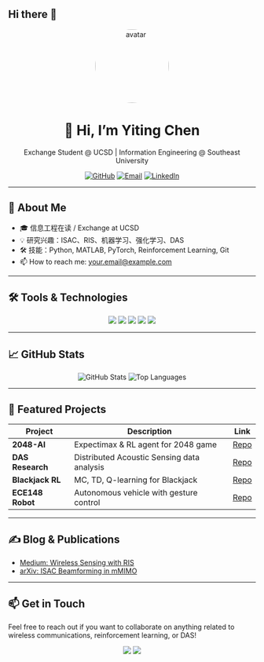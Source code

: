 ## Hi there 👋
<!-- 顶部头像与简介 -->
<div align="center">
  <img src="https://your-avatar-url.png" width="150" alt="avatar" style="border-radius:50%;" />
  <h1>👋 Hi, I’m Yiting Chen</h1>
  <p>Exchange Student @ UCSD | Information Engineering @ Southeast University</p>

  <!-- 社交图标 -->
  <a href="https://github.com/LimboMeow"><img src="https://img.shields.io/badge/GitHub-100000?logo=github&logoColor=white" alt="GitHub" /></a>
  <a href="mailto:chenytseu@outlook.com"><img src="https://img.shields.io/badge/Email-D14836?logo=gmail&logoColor=white" alt="Email" /></a>
  <a href="www.linkedin.com/in/yiting9"><img src="https://img.shields.io/badge/LinkedIn-0A66C2?logo=linkedin&logoColor=white" alt="LinkedIn" /></a>
</div>

---

## 🌟 About Me
- 🎓 信息工程在读 / Exchange at UCSD  
- 💡 研究兴趣：ISAC、RIS、机器学习、强化学习、DAS  
- 🛠️ 技能：Python, MATLAB, PyTorch, Reinforcement Learning, Git  
- 📫 How to reach me: your.email@example.com

---

## 🛠️ Tools & Technologies

<div align="center">
  <img src="https://img.shields.io/badge/Python-3776AB?logo=python&logoColor=white" />
  <img src="https://img.shields.io/badge/MATLAB-0076A8?logo=matlab&logoColor=white" />
  <img src="https://img.shields.io/badge/PyTorch-EE4C2C?logo=pytorch&logoColor=white" />
  <img src="https://img.shields.io/badge/Git-F05032?logo=git&logoColor=white" />
  <img src="https://img.shields.io/badge/LaTeX-008080?logo=latex&logoColor=white" />
</div>

---

## 📈 GitHub Stats

<div align="center">
  <img src="https://github-readme-stats.vercel.app/api?username=your-username&show_icons=true&theme=dark&count_private=true" alt="GitHub Stats" />
  <img src="https://github-readme-stats.vercel.app/api/top-langs/?username=your-username&layout=compact&theme=dark" alt="Top Languages" />
</div>

---

## 🚀 Featured Projects

| Project | Description | Link |
| --- | --- | --- |
| **2048-AI** | Expectimax & RL agent for 2048 game | [Repo](https://github.com/your-username/2048-AI) |
| **DAS Research** | Distributed Acoustic Sensing data analysis | [Repo](https://github.com/your-username/das-research) |
| **Blackjack RL** | MC, TD, Q-learning for Blackjack | [Repo](https://github.com/your-username/blackjack-rl) |
| **ECE148 Robot** | Autonomous vehicle with gesture control | [Repo](https://github.com/your-username/ece148-robot) |

---

## ✍️ Blog & Publications

- [Medium: Wireless Sensing with RIS](https://medium.com/@your-username/…)  
- [arXiv: ISAC Beamforming in mMIMO](https://arxiv.org/abs/…)  

---

## 📫 Get in Touch

Feel free to reach out if you want to collaborate on anything related to wireless communications, reinforcement learning, or DAS!

<div align="center">
  <a href="mailto:your.email@example.com"><img src="https://img.shields.io/badge/Email-D14836?logo=gmail&logoColor=white" /></a>
  <a href="https://linkedin.com/in/your-linkedin"><img src="https://img.shields.io/badge/LinkedIn-0A66C2?logo=linkedin&logoColor=white" /></a>
</div>
